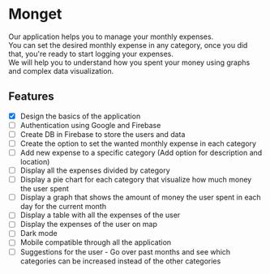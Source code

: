 # Monget

Our application helps you to manage your monthly expenses. <br>
You can set the desired monthly expense in any category, once you did that, you're ready to start logging your expenses.<br>
We will help you to understand how you spent your money using graphs and complex data visualization.

## Features

- [x] Design the basics of the application
- [ ] Authentication using Google and Firebase
- [ ] Create DB in Firebase to store the users and data
- [ ] Create the option to set the wanted monthly expense in each category
- [ ] Add new expense to a specific category (Add option for description and location)
- [ ] Display all the expenses divided by category
- [ ] Display a pie chart for each category that visualize how much money the user spent
- [ ] Display a graph that shows the amount of money the user spent in each day for the current month
- [ ] Display a table with all the expenses of the user
- [ ] Display the expenses of the user on map
- [ ] Dark mode
- [ ] Mobile compatible through all the application
- [ ] Suggestions for the user - Go over past months and see which categories can be increased instead of the other categories
